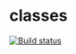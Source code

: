# classes

[![Build status](https://ci.appveyor.com/api/projects/status/onm0b3eh39gh3ykb?svg=true)](https://ci.appveyor.com/project/Liaksej/ajs-oop-classes)


